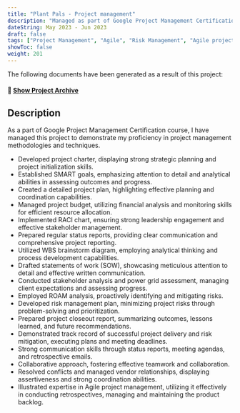 ```yaml
---
title: "Plant Pals - Project management"
description: "Managed as part of Google Project Management Certification"
dateString: May 2023 - Jun 2023
draft: false
tags: ["Project Management", "Agile", "Risk Management", "Agile project management"]
showToc: false
weight: 201
--- 
```

The following documents have been generated as a result of this project:
#### 🔗 [Show Project Archive](https://drive.google.com/drive/folders/1ccGFIp8NiaybTsGitOVi2ZYlIrsFJVXq?usp=drive_link)

## Description
As a part of Google Project Management Certification course, I have managed this project to demonstrate my proficiency in project management methodologies and techniques.
- Developed project charter, displaying strong strategic planning and project initialization skills.
- Established SMART goals, emphasizing attention to detail and analytical abilities in assessing outcomes and progress.
- Created a detailed project plan, highlighting effective planning and coordination capabilities.
- Managed project budget, utilizing financial analysis and monitoring skills for efficient resource allocation.
- Implemented RACI chart, ensuring strong leadership engagement and effective stakeholder management.
- Prepared regular status reports, providing clear communication and comprehensive project reporting.
- Utilized WBS brainstorm diagram, employing analytical thinking and process development capabilities.
- Drafted statements of work (SOW), showcasing meticulous attention to detail and effective written communication.
- Conducted stakeholder analysis and power grid assessment, managing client expectations and assessing progress.
- Employed ROAM analysis, proactively identifying and mitigating risks.
- Developed risk management plan, minimizing project risks through problem-solving and prioritization.
- Prepared project closeout report, summarizing outcomes, lessons learned, and future recommendations.
- Demonstrated track record of successful project delivery and risk mitigation, executing plans and meeting deadlines.
- Strong communication skills through status reports, meeting agendas, and retrospective emails.
- Collaborative approach, fostering effective teamwork and collaboration.
- Resolved conflicts and managed vendor relationships, displaying assertiveness and strong coordination abilities.
- Illustrated expertise in Agile project management, utilizing it effectively in conducting retrospectives, managing and maintaining the product backlog.
